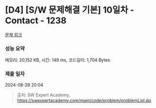 # [D4] [S/W 문제해결 기본] 10일차 - Contact - 1238 

[문제 링크](https://swexpertacademy.com/main/code/problem/problemDetail.do?contestProbId=AV15B1cKAKwCFAYD) 

### 성능 요약

메모리: 20,152 KB, 시간: 149 ms, 코드길이: 1,704 Bytes

### 제출 일자

2024-08-28 20:04



> 출처: SW Expert Academy, https://swexpertacademy.com/main/code/problem/problemList.do